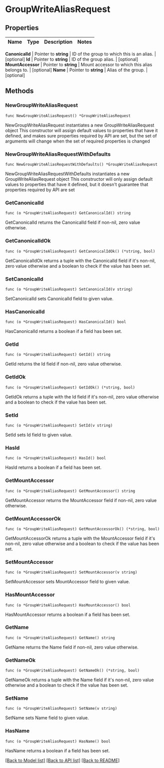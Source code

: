 # GroupWriteAliasRequest


## Properties

Name | Type | Description | Notes
------------ | ------------- | ------------- | -------------


**CanonicalId** | Pointer to **string** | ID of the group to which this is an alias. | [optional] 
**Id** | Pointer to **string** | ID of the group alias. | [optional] 
**MountAccessor** | Pointer to **string** | Mount accessor to which this alias belongs to. | [optional] 
**Name** | Pointer to **string** | Alias of the group. | [optional] 



## Methods


### NewGroupWriteAliasRequest

`func NewGroupWriteAliasRequest() *GroupWriteAliasRequest`

NewGroupWriteAliasRequest instantiates a new GroupWriteAliasRequest object
This constructor will assign default values to properties that have it defined,
and makes sure properties required by API are set, but the set of arguments
will change when the set of required properties is changed

### NewGroupWriteAliasRequestWithDefaults

`func NewGroupWriteAliasRequestWithDefaults() *GroupWriteAliasRequest`

NewGroupWriteAliasRequestWithDefaults instantiates a new GroupWriteAliasRequest object
This constructor will only assign default values to properties that have it defined,
but it doesn't guarantee that properties required by API are set


### GetCanonicalId

`func (o *GroupWriteAliasRequest) GetCanonicalId() string`

GetCanonicalId returns the CanonicalId field if non-nil, zero value otherwise.

### GetCanonicalIdOk

`func (o *GroupWriteAliasRequest) GetCanonicalIdOk() (*string, bool)`

GetCanonicalIdOk returns a tuple with the CanonicalId field if it's non-nil, zero value otherwise
and a boolean to check if the value has been set.

### SetCanonicalId

`func (o *GroupWriteAliasRequest) SetCanonicalId(v string)`

SetCanonicalId sets CanonicalId field to given value.


### HasCanonicalId

`func (o *GroupWriteAliasRequest) HasCanonicalId() bool`

HasCanonicalId returns a boolean if a field has been set.




### GetId

`func (o *GroupWriteAliasRequest) GetId() string`

GetId returns the Id field if non-nil, zero value otherwise.

### GetIdOk

`func (o *GroupWriteAliasRequest) GetIdOk() (*string, bool)`

GetIdOk returns a tuple with the Id field if it's non-nil, zero value otherwise
and a boolean to check if the value has been set.

### SetId

`func (o *GroupWriteAliasRequest) SetId(v string)`

SetId sets Id field to given value.


### HasId

`func (o *GroupWriteAliasRequest) HasId() bool`

HasId returns a boolean if a field has been set.




### GetMountAccessor

`func (o *GroupWriteAliasRequest) GetMountAccessor() string`

GetMountAccessor returns the MountAccessor field if non-nil, zero value otherwise.

### GetMountAccessorOk

`func (o *GroupWriteAliasRequest) GetMountAccessorOk() (*string, bool)`

GetMountAccessorOk returns a tuple with the MountAccessor field if it's non-nil, zero value otherwise
and a boolean to check if the value has been set.

### SetMountAccessor

`func (o *GroupWriteAliasRequest) SetMountAccessor(v string)`

SetMountAccessor sets MountAccessor field to given value.


### HasMountAccessor

`func (o *GroupWriteAliasRequest) HasMountAccessor() bool`

HasMountAccessor returns a boolean if a field has been set.




### GetName

`func (o *GroupWriteAliasRequest) GetName() string`

GetName returns the Name field if non-nil, zero value otherwise.

### GetNameOk

`func (o *GroupWriteAliasRequest) GetNameOk() (*string, bool)`

GetNameOk returns a tuple with the Name field if it's non-nil, zero value otherwise
and a boolean to check if the value has been set.

### SetName

`func (o *GroupWriteAliasRequest) SetName(v string)`

SetName sets Name field to given value.


### HasName

`func (o *GroupWriteAliasRequest) HasName() bool`

HasName returns a boolean if a field has been set.









[[Back to Model list]](../README.md#documentation-for-models) [[Back to API list]](../README.md#documentation-for-api-endpoints) [[Back to README]](../README.md)


